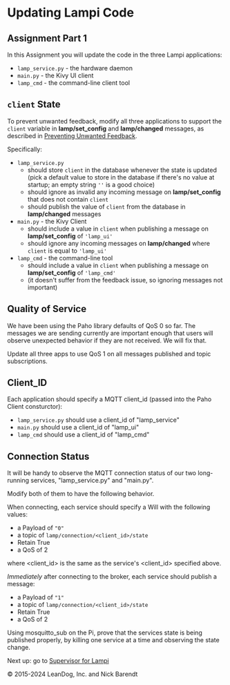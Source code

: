# Updating Lampi Code

## Assignment Part 1

In this Assignment you will update the code in the three Lampi applications:

* ```lamp_service.py``` - the hardware daemon
* ```main.py```  - the Kivy UI client
* ```lamp_cmd``` - the command-line client tool

## `client` State

To prevent unwanted feedback, modify all three applications to support the `client` variable in **lamp/set_config** and **lamp/changed** messages, as described in [Preventing Unwanted Feedback](../04.05_Preventing_Unwanted_Feedback/README.md).

Specifically:

* `lamp_service.py`
    * should store `client` in the database  whenever the state is updated
(pick a default value to store in the database if there's no value at startup; an empty string `''` is a good choice)
    * should ignore as invalid any incoming message on **lamp/set_config** that does not contain `client`
    * should publish the value of `client` from the database in **lamp/changed** messages
* `main.py` - the Kivy Client
    * should include a value in `client` when publishing a message on **lamp/set_config** of `'lamp_ui'`
    * should ignore any incoming messages on **lamp/changed** where `client` is equal to `'lamp_ui'`
* `lamp_cmd` - the command-line tool
    * should include a value in `client` when publishing a message on **lamp/set_config** of `'lamp_cmd'`
    * (it doesn't suffer from the feedback issue, so ignoring messages not important)
    
## Quality of Service

We have been using the Paho library defaults of QoS 0 so far.  The messages we are sending currently are important enough that users will observe unexpected behavior if they are not received.  We will fix that.

Update all three apps to use QoS 1 on all messages published and topic subscriptions.

## Client\_ID

Each application should specify a MQTT client\_id (passed into the Paho Client consturctor):

* `lamp_service.py` should use a client\_id of "lamp_service"
* `main.py` should use a client\_id of "lamp_ui"
* `lamp_cmd` should use a client\_id of "lamp_cmd"

## Connection Status

It will be handy to observe the MQTT connection status of our two long-running services, "lamp_service.py" and "main.py".

Modify both of them to have the following behavior.

When connecting, each service should specify a Will with the following values:

* a Payload of `"0"`
* a topic of `lamp/connection/<client_id>/state`
* Retain True
* a QoS of 2

where &lt;client\_id&gt; is the same as the service's &lt;client\_id&gt; specified above.

_Immediately_ after connecting to the broker, each service should publish a message:

* a Payload of `"1"`
* a topic of `lamp/connection/<client_id>/state`
* Retain True
* a QoS of 2

Using mosquitto\_sub on the Pi, prove that the services state is being published properly, by killing one service at a time and observing the state change.

Next up: go to [Supervisor for Lampi](../04.08_Supervisor_for_Lampi/README.md)

&copy; 2015-2024 LeanDog, Inc. and Nick Barendt

